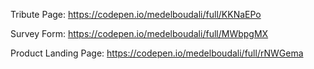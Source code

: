 Tribute Page: https://codepen.io/medelboudali/full/KKNaEPo

Survey Form: https://codepen.io/medelboudali/full/MWbpgMX

Product Landing Page: https://codepen.io/medelboudali/full/rNWGema
